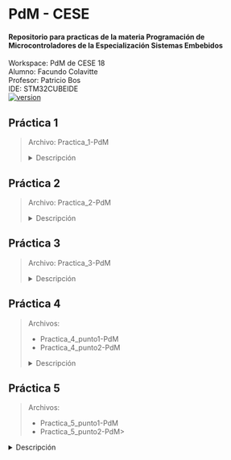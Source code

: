 # PdM - CESE
#### Repositorio para practicas de la materia Programación de Microcontroladores de la Especialización Sistemas Embebidos
Workspace: PdM de CESE 18</br>
Alumno: Facundo Colavitte</br>
Profesor: Patricio Bos</br>
IDE: STM32CUBEIDE</br>
[![version](https://img.shields.io/badge/última_práctica-5.2-blue.svg)](https://github.com/fcolavitte/CESE-PdM/tree/main/Practica_5_punto2-PdM)
## Práctica 1
>Archivo: Practica_1-PdM
><details><summary>Descripción</summary>
>Programa que hace parpadear una secuencia de 3 leds con un tiempo en On y Off de 200ms en cada led.<br/>
>El pulsador cambia el sentido de la secuencia.
></details> 

## Práctica 2
>Archivo: Practica_2-PdM
><details><summary>Descripción</summary>
>Programa que utilice retardos no bloqueantes y haga titilar en forma periódica e independiente los tres leds de la placa NUCLEO-F429ZI de la siguiente manera:
><li>LED1: 100 ms</li>
><li>LED2: 500 ms</li>
><li>LED3: 1000 ms</li>
></details> 

## Práctica 3
>Archivo: Practica_3-PdM
><details><summary>Descripción</summary>
>Dentro de Drivers, se creó una carpeta API/src y API/inc y se colocó allí las funciones de retardos no bloqueantes.<br/>
>En main.c se realizó nuevamente la práctica 1 pero utilizando los retardos no bloqeantes incluidos en Drivers/API.
></details> 
## Práctica 4
>Archivos:
>- Practica_4_punto1-PdM 
>- Practica_4_punto2-PdM
><details><summary>Descripción</summary>
><h3>Punto 1</h3>Implementar una MEF anti-rebote que permita leer el estado del pulsador de la placa NUCLEO y alterne el estado de los LEDs 1 y 2 según se dé un flanco ascendente o descendente.
><h3>Punto 2</h3>Modularizar el punto 1 y agregar una función de parpadeo de delay no bloqueante para el LED2 de tiempo alternable entre 100 y 500ms según pulsador.
## Práctica 5
>Archivos:
>- Practica_5_punto1-PdM 
>- Practica_5_punto2-PdM>
<details><summary>Descripción</summary>
><h3>Punto 1</h3>Generar una librería para comunicación UART.
><h3>Punto 2</h3>Utilizar la librería para UART y la librería de la práctica 4 de detección del botón para avisar vía UART los flancos ascendentes y descendentes del pulsador incluido dentro de la placa núcleo.


